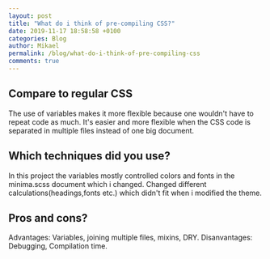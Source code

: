 ```yaml
---
layout: post
title: "What do i think of pre-compiling CSS?"
date: 2019-11-17 18:58:58 +0100
categories: Blog
author: Mikael
permalink: /blog/what-do-i-think-of-pre-compiling-css
comments: true
---
```


## Compare to regular CSS
The use of variables makes it more flexible because one wouldn't have to repeat code as much.
It's easier and more flexible when the CSS code is separated in multiple files instead of one big document.

## Which techniques did you use?
In this project the variables mostly controlled colors and fonts in the minima.scss document which i changed.
Changed different calculations(headings,fonts etc.) which didn't fit when i modified the theme.

## Pros and cons?
Advantages: Variables, joining multiple files, mixins, DRY.
Disanvantages: Debugging, Compilation time.



